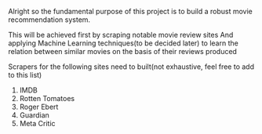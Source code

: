 

Alright so the fundamental purpose of this project is to build a robust movie recommendation system. 

This will be achieved first by scraping notable movie review sites 
And applying Machine Learning techniques(to be decided later) to learn the relation between similar movies on the basis of their reviews produced 

Scrapers for the following sites need to built(not exhaustive, feel free to add to this list)

1) IMDB
2) Rotten Tomatoes
3) Roger Ebert
4) Guardian
5) Meta Critic 


